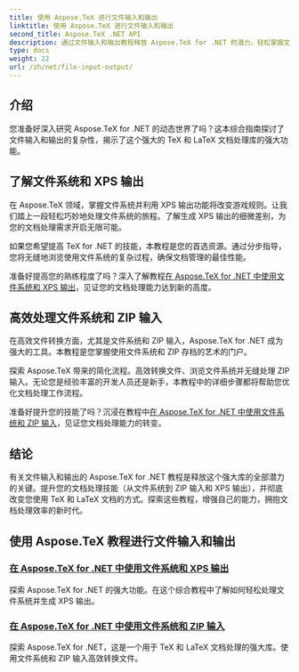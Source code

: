 ```yaml
---
title: 使用 Aspose.TeX 进行文件输入和输出
linktitle: 使用 Aspose.TeX 进行文件输入和输出
second_title: Aspose.TeX .NET API
description: 通过文件输入和输出教程释放 Aspose.TeX for .NET 的潜力。轻松掌握文件系统处理、ZIP 输入和 XPS 输出。
type: docs
weight: 22
url: /zh/net/file-input-output/
---
```

## 介绍

您准备好深入研究 Aspose.TeX for .NET 的动态世界了吗？这本综合指南探讨了文件输入和输出的复杂性，揭示了这个强大的 TeX 和 LaTeX 文档处理库的强大功能。

## 了解文件系统和 XPS 输出
在 Aspose.TeX 领域，掌握文件系统并利用 XPS 输出功能将改变游戏规则。让我们踏上一段轻松巧妙地处理文件系统的旅程。了解生成 XPS 输出的细微差别，为您的文档处理需求开启无限可能。

如果您希望提高 TeX for .NET 的技能，本教程是您的首选资源。通过分步指导，您将无缝地浏览使用文件系统的复杂过程，确保文档管理的最佳性能。

准备好提高您的熟练程度了吗？深入了解教程[在 Aspose.TeX for .NET 中使用文件系统和 XPS 输出](./filesystem-input-xps-output/)，见证您的文档处理能力达到新的高度。

## 高效处理文件系统和 ZIP 输入
在高效文件转换方面，尤其是文件系统和 ZIP 输入，Aspose.TeX for .NET 成为强大的工具。本教程是您掌握使用文件系统和 ZIP 存档的艺术的门户。

探索 Aspose.TeX 带来的简化流程。高效转换文件、浏览文件系统并无缝处理 ZIP 输入。无论您是经验丰富的开发人员还是新手，本教程中的详细步骤都将帮助您优化文档处理工作流程。

准备好提升您的技能了吗？沉浸在教程中[在 Aspose.TeX for .NET 中使用文件系统和 ZIP 输入](./required-inputs-from-filesystem-and-zip/)，见证您文档处理能力的转变。

## 结论
有关文件输入和输出的 Aspose.TeX for .NET 教程是释放这个强大库的全部潜力的关键。提升您的文档处理技能（从文件系统到 ZIP 输入和 XPS 输出），并彻底改变您使用 TeX 和 LaTeX 文档的方式。探索这些教程，增强自己的能力，拥抱文档处理效率的新时代。
## 使用 Aspose.TeX 教程进行文件输入和输出
### [在 Aspose.TeX for .NET 中使用文件系统和 XPS 输出](./filesystem-input-xps-output/)
探索 Aspose.TeX for .NET 的强大功能。在这个综合教程中了解如何轻松处理文件系统并生成 XPS 输出。
### [在 Aspose.TeX for .NET 中使用文件系统和 ZIP 输入](./required-inputs-from-filesystem-and-zip/)
探索 Aspose.TeX for .NET，这是一个用于 TeX 和 LaTeX 文档处理的强大库。使用文件系统和 ZIP 输入高效转换文件。